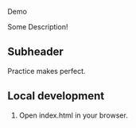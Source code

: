 Demo

Some Description!

## Subheader

Practice makes perfect.

## Local development

1. Open index.html in your browser.
